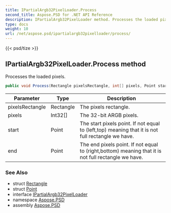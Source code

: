 ```yaml
---
title: IPartialArgb32PixelLoader.Process
second_title: Aspose.PSD for .NET API Reference
description: IPartialArgb32PixelLoader method. Processes the loaded pixels
type: docs
weight: 10
url: /net/aspose.psd/ipartialargb32pixelloader/process/
---
```

{{< psd/tize >}}
## IPartialArgb32PixelLoader.Process method

Processes the loaded pixels.

```csharp
public void Process(Rectangle pixelsRectangle, int[] pixels, Point start, Point end)
```

| Parameter | Type | Description |
| --- | --- | --- |
| pixelsRectangle | Rectangle | The pixels rectangle. |
| pixels | Int32[] | The 32-bit ARGB pixels. |
| start | Point | The start pixels point. If not equal to (left,top) meaning that it is not full rectangle we have. |
| end | Point | The end pixels point. If not equal to (right,bottom) meaning that it is not full rectangle we have. |

### See Also

* struct [Rectangle](../../rectangle/)
* struct [Point](../../point/)
* interface [IPartialArgb32PixelLoader](../)
* namespace [Aspose.PSD](../../../aspose.psd/)
* assembly [Aspose.PSD](../../../)


